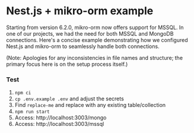 # Nest.js + mikro-orm example

Starting from version 6.2.0, mikro-orm now offers support for MSSQL. In one of our projects, we had the need for both MSSQL and MongoDB connections. Here's a concise example demonstrating how we configured Nest.js and mikro-orm to seamlessly handle both connections.

(Note: Apologies for any inconsistencies in file names and structure; the primary focus here is on the setup process itself.)

### Test

1. `npm ci`
2. `cp .env.example .env` and adjust the secrets
2. Find `replace-me` and replace with any existing table/collection
3. `npm run start`
4. Access: http://localhost:3003/mongo
5. Access: http://localhost:3003/mssql
